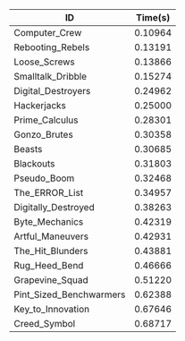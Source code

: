 |ID|Time(s)|
|-|-|
|Computer_Crew|0.10964|
|Rebooting_Rebels|0.13191|
|Loose_Screws|0.13866|
|Smalltalk_Dribble|0.15274|
|Digital_Destroyers|0.24962|
|Hackerjacks|0.25000|
|Prime_Calculus|0.28301|
|Gonzo_Brutes|0.30358|
|Beasts|0.30685|
|Blackouts|0.31803|
|Pseudo_Boom|0.32468|
|The_ERROR_List|0.34957|
|Digitally_Destroyed|0.38263|
|Byte_Mechanics|0.42319|
|Artful_Maneuvers|0.42931|
|The_Hit_Blunders|0.43881|
|Rug_Heed_Bend|0.46666|
|Grapevine_Squad|0.51220|
|Pint_Sized_Benchwarmers|0.62388|
|Key_to_Innovation|0.67646|
|Creed_Symbol|0.68717|
